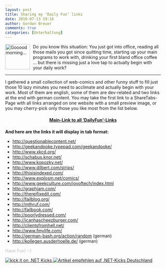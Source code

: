 ```yaml
---
layout: post
title: Sharing my ‘Daily Fun’ links
date: 2010-07-13 19:16
author: Gordon Breuer
comments: true
categories: [Unterhaltung]
---
```

<p><a href="http://www.sharetabs.com/?dfun"><img style="border-bottom: 0px; border-left: 0px; margin: 0px 10px 0px 0px; display: inline; border-top: 0px; border-right: 0px" title="Gooood morning..." border="0" alt="Gooood morning..." align="left" src="http://anheledirwp.blob.core.windows.net/wordpress/2010/07/morning.jpg" width="80" height="82" /></a> Do you know this situation: You just got into office, reading all those mails you got since quitting time, starting up your main programs to work with, drinking your first bland office coffee … but there is missing just a love tap to actually begin with your daily work?</p>  <hr />  <p>I gathered a small collection of web-comics and other funny stuff to fill just those 10 lazy minutes you need to acclimate and actually begin with your work. Most of them are english, some of them are dev-related and two links at the end with german content. You may take the first link to a ShareTabs-Page with all links arranged on one website with a small preview image, or you may cherry-pick only those you like most from the list below.</p>  <div style="border-bottom: #fff 1px solid; text-align: center; border-left: #fff 1px solid; padding-bottom: 6px; padding-left: 6px; padding-right: 6px; border-top: #fff 1px solid; border-right: #fff 1px solid; padding-top: 6px"><a href="http://www.sharetabs.com/?dfun"><strong>Main-Link to all ‘DailyFun’-Links</strong></a></div>  <p><strong>And here are the links it will display in tab format:</strong></p>  <ul>   <li><a href="http://questionablecontent.net/">http://questionablecontent.net/</a> </li>    <li><a href="http://geekandpoke.typepad.com/geekandpoke/">http://geekandpoke.typepad.com/geekandpoke/</a> </li>    <li><a href="http://www.xkcd.org/">http://www.xkcd.org/</a> </li>    <li><a href="http://schabus.knor.net/">http://schabus.knor.net/</a> </li>    <li><a href="http://www.kopozky.net/">http://www.kopozky.net/</a> </li>    <li><a href="http://www.dilbert.com/strips/">http://www.dilbert.com/strips/</a> </li>    <li><a href="http://thisisindexed.com/">http://thisisindexed.com/</a> </li>    <li><a href="http://www.explosm.net/comics/">http://www.explosm.net/comics/</a> </li>    <li><a href="http://www.geekculture.com/joyoftech/index.html">http://www.geekculture.com/joyoftech/index.html</a> </li>    <li><a href="http://graphjam.com/">http://graphjam.com/</a> </li>    <li><a href="http://thereifixedit.com/">http://thereifixedit.com/</a> </li>    <li><a href="http://failblog.org/">http://failblog.org/</a> </li>    <li><a href="http://mthruf.com/">http://mthruf.com/</a> </li>    <li><a href="http://failbook.com/">http://failbook.com/</a> </li>    <li><a href="http://poorlydressed.com/">http://poorlydressed.com/</a> </li>    <li><a href="http://icanhascheezburger.com/">http://icanhascheezburger.com/</a> </li>    <li><a href="http://clientsfromhell.net/">http://clientsfromhell.net/</a> </li>    <li><a href="http://www.fmylife.com/">http://www.fmylife.com/</a> </li>    <li><a href="http://german-bash.org/action/random">http://german-bash.org/action/random</a> (german) </li>    <li><a href="http://kollegen.ausderhoelle.de/">http://kollegen.ausderhoelle.de/</a> (german) </li> </ul>  <p><font color="#c2c2c2">Have Fun! :-)</font></p> <a target="_blank" href="http://dotnetkicks.com/kick/?url=http://old.gordon-breuer.de/post/2010/07/13/Sharing-my-e28098Daily-Fune28099-links.aspx%23addilang&amp;title=Sharing my ‘Daily Fun’ links">
                    <img src="http://dotnetkicks.com/Services/Images/KickItImageGenerator.ashx?url=http://old.gordon-breuer.de/post/2010/07/13/Sharing-my-e28098Daily-Fune28099-links.aspx%23addilang" border="0" alt="kick it on .NET Kicks" />
                  </a> <a target="_blank" href="http://dotnet-kicks.de/kick/?url=http://old.gordon-breuer.de/post/2010/07/13/Sharing-my-e28098Daily-Fune28099-links.aspx&amp;title=Sharing my ‘Daily Fun’ links">
                    <img src="http://dotnet-kicks.de/Services/Images/KickItImageGenerator.ashx?url=http://old.gordon-breuer.de/post/2010/07/13/Sharing-my-e28098Daily-Fune28099-links.aspx" border="0" alt="Artikel empfehlen auf .NET-Kicks Deutschland" />
                  </a>
